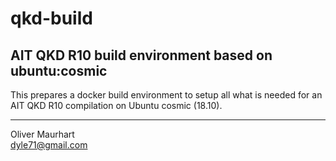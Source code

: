 # qkd-build

## AIT QKD R10 build environment based on ubuntu:cosmic

This prepares a docker build environment to setup all what is needed for an AIT QKD R10 compilation
on Ubuntu cosmic (18.10).


---  

Oliver Maurhart  
[dyle71@gmail.com](mailto:dyle71@gmail.com)  
